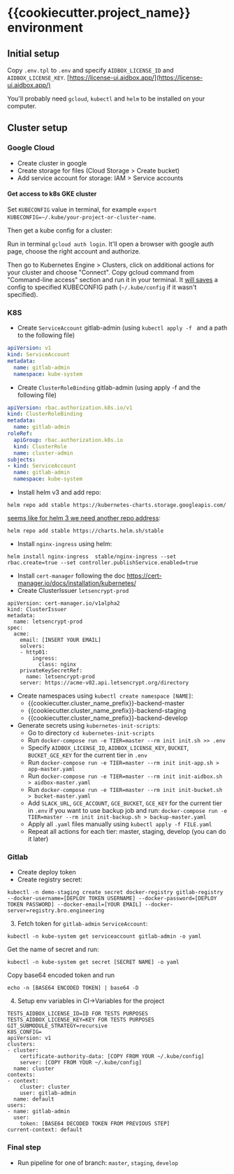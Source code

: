 # {{cookiecutter.project_name}} environment

## Initial setup

Copy `.env.tpl` to `.env` and specify `AIDBOX_LICENSE_ID` and `AIDBOX_LICENSE_KEY`.
[https://license-ui.aidbox.app/](https://license-ui.aidbox.app/)

You'll probably need `gcloud`, `kubectl` and `helm` to be installed on your computer.


## Cluster setup

### Google Cloud
* Create cluster in google
* Create storage for files (Cloud Storage > Create bucket)
* Add service account for storage: IAM > Service accounts

#### Get access to k8s GKE cluster
Set `KUBECONFIG` value in terminal, for example `export KUBECONFIG=~/.kube/your-project-or-cluster-name`.

Then get a kube config for a cluster:

Run in terminal `gcloud auth login`. It'll open a browser with google auth page, choose the right account and authorize.

Then go to Kubernetes Engine > Clusters, click on additional actions for your cluster and choose "Connect". Copy gcloud command from "Command-line access" section and run it in your terminal. It [will saves](https://cloud.google.com/sdk/gcloud/reference/container/clusters/get-credentials) a config to specified KUBECONFIG path (`~/.kube/config` if it wasn't specified).

### K8S
* Create `ServiceAccount` gitlab-admin (using `kubectl apply -f ` and a path to the following file)
```yaml
apiVersion: v1
kind: ServiceAccount
metadata:
  name: gitlab-admin
  namespace: kube-system
```
* Create `ClusterRoleBinding` gitlab-admin (using apply -f and the following file)
```yaml
apiVersion: rbac.authorization.k8s.io/v1
kind: ClusterRoleBinding
metadata:
  name: gitlab-admin
roleRef:
  apiGroup: rbac.authorization.k8s.io
  kind: ClusterRole
  name: cluster-admin
subjects:
- kind: ServiceAccount
  name: gitlab-admin
  namespace: kube-system
```
* Install helm v3 and add repo:
```
helm repo add stable https://kubernetes-charts.storage.googleapis.com/
```

[seems like for helm 3 we need another repo address](https://helm.sh/blog/new-location-stable-incubator-charts/):
```
helm repo add stable https://charts.helm.sh/stable
```

* Install `nginx-ingress` using helm:
```
helm install nginx-ingress  stable/nginx-ingress --set rbac.create=true --set controller.publishService.enabled=true
```
* Install `cert-manager` following the doc https://cert-manager.io/docs/installation/kubernetes/
* Create ClusterIssuer `letsencrypt-prod`
```
apiVersion: cert-manager.io/v1alpha2
kind: ClusterIssuer
metadata:
  name: letsencrypt-prod
spec:
  acme:
    email: [INSERT YOUR EMAIL]
    solvers:
    - http01:
        ingress:
          class: nginx
    privateKeySecretRef:
      name: letsencrypt-prod
    server: https://acme-v02.api.letsencrypt.org/directory
```
* Create namespaces using `kubectl create namespace [NAME]`:
  * {{cookiecutter.cluster_name_prefix}}-backend-master
  * {{cookiecutter.cluster_name_prefix}}-backend-staging
  * {{cookiecutter.cluster_name_prefix}}-backend-develop
* Generate secrets using `kubernetes-init-scripts`:
  * Go to directory `cd kubernetes-init-scripts`
  * Run `docker-compose run -e TIER=master --rm init init.sh >> .env`
  * Specify `AIDBOX_LICENSE_ID`, `AIDBOX_LICENSE_KEY`, `BUCKET`, `BUCKET_GCE_KEY` for the current tier in `.env` 
  * Run `docker-compose run -e TIER=master --rm init init-app.sh > app-master.yaml`
  * Run `docker-compose run -e TIER=master --rm init init-aidbox.sh > aidbox-master.yaml`
  * Run `docker-compose run -e TIER=master --rm init init-bucket.sh > bucket-master.yaml`
  * Add `SLACK_URL`, `GCE_ACCOUNT`, `GCE_BUCKET`, `GCE_KEY` for the current tier in  `.env` if you want to use backup job and run:
  ```docker-compose run -e TIER=master --rm init init-backup.sh > backup-master.yaml```
  * Apply all `.yaml` files manually using `kubectl apply -f FILE.yaml`
  * Repeat all actions for each tier: master, staging, develop (you can do it later)

### Gitlab
* Create deploy token
* Create registry secret:
```
kubectl -n demo-staging create secret docker-registry gitlab-registry --docker-username=[DEPLOY TOKEN USERNAME] --docker-password=[DEPLOY TOKEN PASSWORD] --docker-email=[YOUR EMAIL] --docker-server=registry.bro.engineering
```
3. Fetch token for `gitlab-admin` `ServiceAccount`:
```
kubectl -n kube-system get serviceaccount gitlab-admin -o yaml
```
Get the name of secret and run:
```
kubectl -n kube-system get secret [SECRET NAME] -o yaml
```
Copy base64 encoded token and run
```
echo -n [BASE64 ENCODED TOKEN] | base64 -D
```
4. Setup env variables in CI->Variables for the project
```
TESTS_AIDBOX_LICENSE_ID=ID FOR TESTS PURPOSES
TESTS_AIDBOX_LICENSE_KEY=KEY FOR TESTS PURPOSES
GIT_SUBMODULE_STRATEGY=recursive
K8S_CONFIG=
apiVersion: v1
clusters:
- cluster:
    certificate-authority-data: [COPY FROM YOUR ~/.kube/config]
    server: [COPY FROM YOUR ~/.kube/config]
  name: cluster
contexts:
- context:
    cluster: cluster
    user: gitlab-admin
  name: default
users:
- name: gitlab-admin
  user:
    token: [BASE64 DECODED TOKEN FROM PREVIOUS STEP] 
current-context: default
```

### Final step
* Run pipeline for one of branch: `master`, `staging`, `develop`
